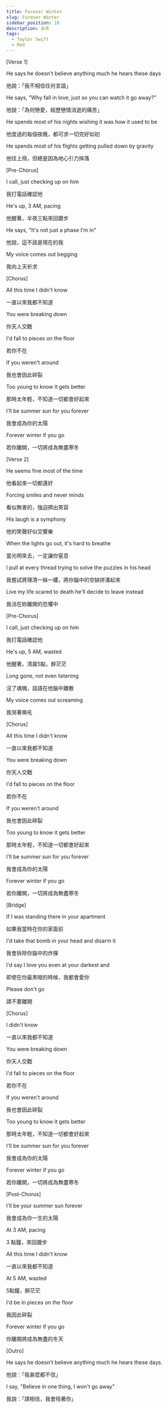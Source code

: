 ```yaml
---
title: Forever Winter
slug: Forever Winter
sidebar_position: 10
description: 永冬
tags:
  - Taylor Swift
  - Red
---
```


[Verse 1]

He says he doesn't believe anything much he hears these days

他說：「我不相信任何言語」

He says, "Why fall in love, just so you can watch it go away?"

他說：「為何戀愛，經歷戀情消逝的痛苦」

He spends most of his nights wishing it was how it used to be

他度過的每個夜晚，都可求一切完好如初

He spends most of his flights getting pulled down by gravity

他往上飛，但總是因為地心引力摔落

[Pre-Chorus]

I call, just checking up on him

我打電話確認他

He's up, 3 AM, pacing

他醒著，半夜三點來回踱步

He says, "It's not just a phase I'm in"

他說，這不該是現在的我

My voice comes out begging

我向上天祈求

[Chorus]

All this time I didn't know

一直以來我都不知道

You were breaking down

你天人交戰

I'd fall to pieces on the floor

若你不在

If you weren't around

我也會因此碎裂

Too young to know it gets better

那時太年輕，不知道一切都會好起來

I'll be summer sun for you forever

我會成為你的太陽

Forever winter if you go

若你離開，一切將成為無盡寒冬

[Verse 2]

He seems fine most of the time

他看起來一切都還好

Forcing smiles and never minds

看似無害的，強迫擠出笑容

His laugh is a symphony

他的笑聲好似交響樂

When the lights go out, it's hard to breathe

當光明來去，一定讓你窒息

I pull at every thread trying to solve the puzzles in his head

我嘗試將理清一絲一縷，將你腦中的空缺拼湊起來

Live my life scared to death he'll decide to leave instead

我活在妳離開的恐懼中

[Pre-Chorus]

I call, just checking up on him

我打電話確認他

He's up, 5 AM, wasted

他醒著，清晨5點，醉茫茫

Long gone, not even listening

沒了魂魄，話語在他腦中離散

My voice comes out screaming

我哭著嘶吼

[Chorus]

All this time I didn't know

一直以來我都不知道

You were breaking down

你天人交戰

I'd fall to pieces on the floor

若你不在

If you weren't around

我也會因此碎裂

Too young to know it gets better

那時太年輕，不知道一切都會好起來

I'll be summer sun for you forever

我會成為你的太陽

Forever winter if you go

若你離開，一切將成為無盡寒冬

[Bridge]

If I was standing there in your apartment

如果我當時在你的家面前

I'd take that bomb in your head and disarm it

我會拆除你腦中的炸彈

I'd say I love you even at your darkest and

即使在你最黑暗的時候，我都會愛你

Please don't go

請不要離開

[Chorus]

I didn't know

一直以來我都不知道

You were breaking down

你天人交戰

I'd fall to pieces on the floor

若你不在

If you weren't around

我也會因此碎裂

Too young to know it gets better

那時太年輕，不知道一切都會好起來

I'll be summer sun for you forever

我會成為你的太陽

Forever winter if you go

若你離開，一切將成為無盡寒冬

[Post-Chorus]

I'll be your summer sun forever

我會成為你一生的太陽

At 3 AM, pacing

3 點鐘，來回踱步

All this time I didn't know

一直以來我都不知道

At 5 AM, wasted

5點鐘，醉茫茫

I'd be in pieces on the floor

我因此碎裂

Forever winter if you go

你離開將成為無盡的冬天

[Outro]

He says he doesn't believe anything much he hears these days.

他說：「我甚麼都不信」

I say, "Believe in one thing, I won't go away"

我說：「請相信，我會陪著你」
